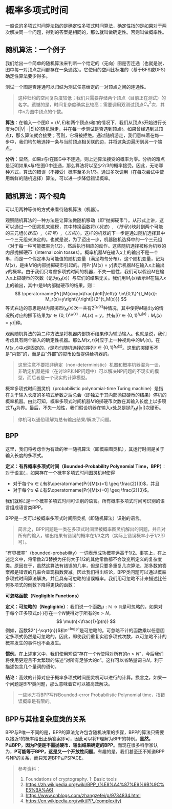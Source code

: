 # 概率多项式时间

一般说的多项式时间算法指的是确定性多项式时间算法，确定性指的是如果对于两次解决同一个问题，得到的答案是相同的，那么就叫做确定性。否则叫做概率性。

## 随机算法：一个例子

我们给出一个简单的随机算法来判断一个给定的（无向）图是否连通（也就是说，图中每一对顶点之间都存在一条通路）。它使用的空间比标准的（基于BFS或DFS）确定性算法要少得多。

测试一个图是否连通可以归结为测试任意给定的一对顶点之间的连通性。

> 这种归约的空间复杂度较低；我们只需要存储两个顶点（目前正在测试）的名字。遗憾的是，时间复杂度确实比较高；需要调用双测试顶点$C^2_n$次，其中$n$为图中顶点的个数。

**算法**：在输入一个图$G=(V,E)$和两个顶点$s$和$t$的情况下，我们从顶点$s$开始进行长度为$O ( | V | · | E | )$的随机游走，并在每一步测试是否遇到顶点$t$。如果曾经遇到过顶点$t$，那么算法就会接受；否则，它将被拒绝。通过随机游走，我们意味着在每一步中，我们均匀地选择一条与当前顶点相关联的边，并将这条边遍历到另一个端点。

**分析**：显然，如果$s$与$t$在图G中不连通，则上述算法接受的概率为零。分析的难点是证明如果$s$与$t$在图G中连通，那么算法将以至少$2/3$的概率接受。因此，无论哪种方式，算法的错误（不接受）概率至多为$1/3$。通过多次调用（在每次尝试中使用新鲜的随机选择）算法，可以进一步降低错误概率。

## 随机算法：两个视角

可以用两种等价的方式来看待随机算法（机器）。

观察随机算法的一种方法是让算法做随机移动（即“抛掷硬币”）。从形式上讲，这可以通过一个图灵机来建模，其中转换函数将$(〈状态〉,〈符号〉)$映射到两个可能的三元组$(〈状态〉,〈符号〉,〈方向〉)$。这样的机器的下一步是通过随机选择其中一个三元组来决定的。也就是说，为了迈出一步，机器随机选择中的一个三元组（对于每一种可能概率为$1/2$），然后执行相应的动作。这些随机选择被称为机器的内部抛掷硬币（internal coin tosses）。概率机器$M$在输入$x$上的输出不是一个串，而是一个假定串为可能值的随机变量（满足均匀分布）。这个随机变量，记为$M(x)$，是由$M$的内部抛掷硬币引起的。用$\operatorname{Pr}[M(x)=y]$表示机器$M$在输入$x$上输出$y$的概率。由于我们只考虑多项式时间的机器，不失一般性，我们可以假设$M$在输入$x$上掷硬币的次数（记为$t_M ( x )$）与它们的结果无关。我们用$M_r ( x )$表示$M$在输入$x$上的输出，其中$r$是$M$内部抛硬币的结果。则：
$$
\operatorname{Pr}[M(x)=y]=\frac{\left|\left\{r \in\{0,1\}^{t_M(x)}: M_r(x)=y\right\}\right|}{2^{t_M(x)}}
$$
等式右边的意思是$M$内部掷币$t_M ( x )$次一共有$2^{t_M(x)}$种情况，其中使得$M$输出$y$的情况所对应的掷币结果为$r \in\{0,1\}^{t_M(x)}: M_r(x)=y$，共有$\left|\left\{r \in\{0,1\}^{t_M(x)}: M_r(x)=y\right\}\right|$种。

观察随机算法的第二种方法是将机器内部掷币结果作为辅助输入。也就是说，我们考虑具有两个输入的确定性机器。那么$M(x,r)$对应于上一种视角中的$M_r(x)$。在$M(x,r)$中$x$是固定的，$r$是均匀随机选择的序列$r \in\{0,1\}^{t_M(x)}$。这里的掷硬币不是“内部”的，而是由“外部”的掷币设备提供给机器的。

> 这里注意不要把非确定（non-deterministic）机器和概率机器混为一谈，非确定机器是指（在讨论P和NP问题中）可以解决NP问题的不现实的模型，而后者是一个现实的计算模型。

概率多项式时间图灵机（probabilistic polynomial-time Turing machine）是指在关于输入长度的多项式步数之后总会（即独立于其内部抛掷硬币的结果）停机的概率机器。由此可知，概率多项式时间机器$M$的掷硬币次数在其输入长度上以多项式$T_M$为界。最后，不失一般性，我们假设机器在输入$x$处总是抛$T_M ( | x | )$​​次硬币。

> 停机可以通俗理解为总有输出结果/解决了问题。

## BPP

这里，我们将考虑作为有效的唯一随机算法（即概率图灵机），其运行时间是关于输入长度的多项式。

**定义：有界概率多项式时间（Bounded-Probability Polynomial Time，BPP）**：对于语言$L$，如果存在一个概率多项式时间图灵机$M$使得

- 对于每个$x\in L$有$\operatorname{Pr}[M(x)=1] \geq \frac{2}{3}$，并且
- 对于每个$x\notin L$有$\operatorname{Pr}[M(x)=0] \geq \frac{2}{3}$。

我们就称$L$是一个概率多项式时间可识别的语言。所有概率多项式时间可识别的语言组成语言类BPP。

BPP是一类可以被概率多项式时间图灵机（即随机算法）识别的语言。

> 简言之，BPP问题是一类在多项式时间里被概率图灵机解出的问题，并且对所有的输入，输出结果有错误的概率在$1/3$之内（实际上错误概率小于$1/2$即可）。

“有界概率”（bounded-probability）一词表示成功概率远高于$1/2$。事实上，在上述定义中，将常数$2/3$替换为任何大于$1/2$的其他常数都不会改变所定义的复杂度类。原因在于，虽然这算法有错误的几率，但是只要多重复几次算法，那多数的答案都是错误的几率会呈现指数衰减。因此我们得出结论，BPP类问题可以通过概率多项式时间算法解决，并且具有可忽略的错误概率。我们用可忽略不计来描述比任何多项式的倒数下降得更快的函数：

**可忽略函数（Negligible Functions）**

**定义：可忽略的（Negligible）**：我们说一个函数$\mu: \mathbb{N} \rightarrow \mathbb{R}$是可忽略的，如果对于每个正多项式$p(\cdot)$存在一个$N$使得对于所有的$n>N$，
$$
\mu(n)<\frac{1}{p(n)}
$$
例如，函数$2^{-\sqrt{n}}$和$n^{-\log _2 n}$是可忽略的。可忽略不计的函数乘以任意固定多项式仍然是可忽略的。因此，即使我们重复实验多项式次数，以可忽略不计的概率发生的事件也不会发生。

**惯例**。在上述定义中，我们使用短语“存在一个$N$使得对所有的$n > N$”，今后我们将使用更短且不太繁琐的陈述“对所有足够大的$n$”。这样可以省略量词$\exists N$​，利于描述包含几个量词的语句。

**结论**：高效的计算对应于概率多项式时间图灵机可以进行的计算。换言之，如果一个问题是BPP类问题，那么意味着它可以被高效解决。

> 一些地方将BPP写作Bounded-error Probabilistic Polynomial time，指错误概率是有限的。



## BPP与其他复杂度类的关系

BPP与P唯一不同的是，BPP的算法允许包含随机决策的步骤，BPP的算法只需要以接近1的概率给出正确答案即可，因此可以将P理解为BPP的特例。**显然，P$\subseteq$BPP，因为P便是不需抛硬币、输出结果确定的BPP**。而现在很多科学家认为，**P可能等于BPP，这是又一个开放性问题**。有趣的是，我们甚至还不知道BPP与NP的关系，而只知道BPP$\subseteq$PSPACE。



> 参考资料：
>
> 1. Foundations of cryptography. 1: Basic tools
> 2. https://zh.wikipedia.org/wiki/BPP_(%E8%A4%87%E9%9B%9C%E5%BA%A6)
> 3. https://www.cnblogs.com/zhangzefei/p/9734834.html
> 4. https://en.wikipedia.org/wiki/PP_(complexity)